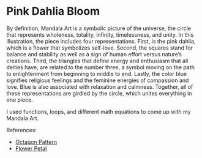 # Pink Dahlia Bloom
By definition, Mandala Art is a symbolic picture of the universe, the circle that represents wholeness, totality, infinity, timelessness, and unity. In this illustration, the piece includes four representations. First, is the pink dahlia, which is a flower that symbolizes self-love. Second, the squares stand for balance and stability as well as a sign of human effort versus nature’s creations. Third, the triangles that define energy and enthusiasm that all deities have; are related to the number three, a symbol moving on the path to enlightenment from beginning to middle to end. Lastly, the color blue signifies religious feelings and the feminine energies of compassion and love. Blue is also associated with relaxation and calmness. Together, all of these representations are girdled by the circle, which unites everything in one piece.

I used functions, loops, and different math equations to come up with my Mandala Art. 

References:
- [Octagon Pattern](https://www.youtube.com/watch?v=WiShwgtWWHI)
- [Flower Petal](https://pythonturtle.academy/tutorial-drawing-a-flower-petal-or-a-leaf-with-python-turtle/)
